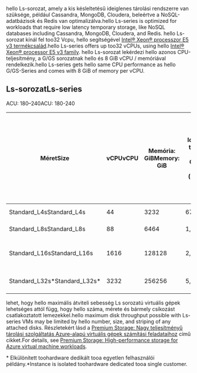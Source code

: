 
<span data-ttu-id="2d469-101">hello Ls-sorozat, amely a kis késleltetésű ideiglenes tárolási rendszerre van szüksége, például Cassandra, MongoDB, Cloudera, beleértve a NoSQL-adatbázisok és Redis van optimalizálva.</span><span class="sxs-lookup"><span data-stu-id="2d469-101">hello Ls-series is optimized for workloads that require low latency temporary storage, like NoSQL databases including Cassandra, MongoDB, Cloudera, and Redis.</span></span> <span data-ttu-id="2d469-102">hello Ls-sorozat kínál fel too32 Vcpu, hello segítségével [Intel® Xeon® processzor E5 v3 termékcsalád](http://www.intel.com/content/www/us/en/processors/xeon/xeon-e5-solutions.html).</span><span class="sxs-lookup"><span data-stu-id="2d469-102">hello Ls-series offers up too32 vCPUs, using hello [Intel® Xeon® processor E5 v3 family](http://www.intel.com/content/www/us/en/processors/xeon/xeon-e5-solutions.html).</span></span> <span data-ttu-id="2d469-103">hello Ls-sorozat lekérdezi hello azonos CPU-teljesítmény, a G/GS sorozatnak hello és 8 GiB vCPU / memóriával rendelkezik.</span><span class="sxs-lookup"><span data-stu-id="2d469-103">hello Ls-series gets hello same CPU performance as hello G/GS-Series and comes with 8 GiB of memory per vCPU.</span></span>  

## <a name="ls-series"></a><span data-ttu-id="2d469-104">Ls-sorozat</span><span class="sxs-lookup"><span data-stu-id="2d469-104">Ls-series</span></span>

<span data-ttu-id="2d469-105">ACU: 180–240</span><span class="sxs-lookup"><span data-stu-id="2d469-105">ACU: 180-240</span></span>
 
| <span data-ttu-id="2d469-106">Méret</span><span class="sxs-lookup"><span data-stu-id="2d469-106">Size</span></span>          | <span data-ttu-id="2d469-107">vCPU</span><span class="sxs-lookup"><span data-stu-id="2d469-107">vCPU</span></span> | <span data-ttu-id="2d469-108">Memória: GiB</span><span class="sxs-lookup"><span data-stu-id="2d469-108">Memory: GiB</span></span> | <span data-ttu-id="2d469-109">Ideiglenes tárterület (SSD) GiB</span><span class="sxs-lookup"><span data-stu-id="2d469-109">Temp storage (SSD) GiB</span></span> | <span data-ttu-id="2d469-110">Adatlemezek max. száma</span><span class="sxs-lookup"><span data-stu-id="2d469-110">Max data disks</span></span> | <span data-ttu-id="2d469-111">Maximális gyorsítótárazott és ideiglenes tárolóteljesítmény: IOPS/MBps (gyorsítótár mérete GiB-ban)</span><span class="sxs-lookup"><span data-stu-id="2d469-111">Max cached and temp storage throughput: IOPS / MBps (cache size in GiB)</span></span> | <span data-ttu-id="2d469-112">Max. gyorsítótárazás nélküli lemezteljesítmény: IOPS/MBps</span><span class="sxs-lookup"><span data-stu-id="2d469-112">Max uncached disk throughput: IOPS / MBps</span></span> | <span data-ttu-id="2d469-113">Hálózati adapterek max. száma / várt hálózati teljesítmény (Mbps)</span><span class="sxs-lookup"><span data-stu-id="2d469-113">Max NICs / Expected network performance (Mbps)</span></span> | 
|---------------|-----------|-------------|--------------------------|----------------|-------------------------------------------------------------|-------------------------------------------|------------------------------| 
| <span data-ttu-id="2d469-114">Standard_L4s</span><span class="sxs-lookup"><span data-stu-id="2d469-114">Standard_L4s</span></span>  | <span data-ttu-id="2d469-115">4</span><span class="sxs-lookup"><span data-stu-id="2d469-115">4</span></span>    | <span data-ttu-id="2d469-116">32</span><span class="sxs-lookup"><span data-stu-id="2d469-116">32</span></span>   | <span data-ttu-id="2d469-117">678</span><span class="sxs-lookup"><span data-stu-id="2d469-117">678</span></span>   | <span data-ttu-id="2d469-118">8</span><span class="sxs-lookup"><span data-stu-id="2d469-118">8</span></span>              | <span data-ttu-id="2d469-119">NA / NA (0)</span><span class="sxs-lookup"><span data-stu-id="2d469-119">NA / NA (0)</span></span>          | <span data-ttu-id="2d469-120">5,000 / 125</span><span class="sxs-lookup"><span data-stu-id="2d469-120">5,000 / 125</span></span>                               | <span data-ttu-id="2d469-121">2 / 4000</span><span class="sxs-lookup"><span data-stu-id="2d469-121">2 / 4000</span></span>       | 
| <span data-ttu-id="2d469-122">Standard_L8s</span><span class="sxs-lookup"><span data-stu-id="2d469-122">Standard_L8s</span></span>  | <span data-ttu-id="2d469-123">8</span><span class="sxs-lookup"><span data-stu-id="2d469-123">8</span></span>    | <span data-ttu-id="2d469-124">64</span><span class="sxs-lookup"><span data-stu-id="2d469-124">64</span></span>   | <span data-ttu-id="2d469-125">1,388</span><span class="sxs-lookup"><span data-stu-id="2d469-125">1,388</span></span> | <span data-ttu-id="2d469-126">16</span><span class="sxs-lookup"><span data-stu-id="2d469-126">16</span></span>             | <span data-ttu-id="2d469-127">NA / NA (0)</span><span class="sxs-lookup"><span data-stu-id="2d469-127">NA / NA (0)</span></span>          | <span data-ttu-id="2d469-128">10,000 / 250</span><span class="sxs-lookup"><span data-stu-id="2d469-128">10,000 / 250</span></span>                              | <span data-ttu-id="2d469-129">4 / 8000</span><span class="sxs-lookup"><span data-stu-id="2d469-129">4 / 8000</span></span>  | 
| <span data-ttu-id="2d469-130">Standard_L16s</span><span class="sxs-lookup"><span data-stu-id="2d469-130">Standard_L16s</span></span> | <span data-ttu-id="2d469-131">16</span><span class="sxs-lookup"><span data-stu-id="2d469-131">16</span></span>   | <span data-ttu-id="2d469-132">128</span><span class="sxs-lookup"><span data-stu-id="2d469-132">128</span></span>  | <span data-ttu-id="2d469-133">2,807</span><span class="sxs-lookup"><span data-stu-id="2d469-133">2,807</span></span> | <span data-ttu-id="2d469-134">32</span><span class="sxs-lookup"><span data-stu-id="2d469-134">32</span></span>             | <span data-ttu-id="2d469-135">NA / NA (0)</span><span class="sxs-lookup"><span data-stu-id="2d469-135">NA / NA (0)</span></span>          | <span data-ttu-id="2d469-136">20,000 / 500</span><span class="sxs-lookup"><span data-stu-id="2d469-136">20,000 / 500</span></span>                              | <span data-ttu-id="2d469-137">8 / 6000 - 16000 &#8224;</span><span class="sxs-lookup"><span data-stu-id="2d469-137">8 / 6000 - 16000 &#8224;</span></span> | 
| <span data-ttu-id="2d469-138">Standard_L32s*</span><span class="sxs-lookup"><span data-stu-id="2d469-138">Standard_L32s*</span></span> | <span data-ttu-id="2d469-139">32</span><span class="sxs-lookup"><span data-stu-id="2d469-139">32</span></span> | <span data-ttu-id="2d469-140">256</span><span class="sxs-lookup"><span data-stu-id="2d469-140">256</span></span>  | <span data-ttu-id="2d469-141">5,630</span><span class="sxs-lookup"><span data-stu-id="2d469-141">5,630</span></span> | <span data-ttu-id="2d469-142">64</span><span class="sxs-lookup"><span data-stu-id="2d469-142">64</span></span>             | <span data-ttu-id="2d469-143">NA / NA (0)</span><span class="sxs-lookup"><span data-stu-id="2d469-143">NA / NA (0)</span></span>          | <span data-ttu-id="2d469-144">40,000 / 1,000</span><span class="sxs-lookup"><span data-stu-id="2d469-144">40,000 / 1,000</span></span>                            | <span data-ttu-id="2d469-145">8 / 20000</span><span class="sxs-lookup"><span data-stu-id="2d469-145">8 / 20000</span></span> | 
 

<span data-ttu-id="2d469-146">lehet, hogy hello maximális átviteli sebesség Ls sorozatú virtuális gépek lehetséges attól függ, hogy hello száma, mérete és bármely csíkozást csatlakoztatott lemezekkel.</span><span class="sxs-lookup"><span data-stu-id="2d469-146">hello maximum disk throughput  possible with Ls-series VMs may be limited by hello number, size, and striping of any attached disks.</span></span> <span data-ttu-id="2d469-147">Részletekért lásd a [Premium Storage: Nagy teljesítményű tárolási szolgáltatás Azure-alapú virtuális gépek számítási feladataihoz](../articles/storage/common/storage-premium-storage.md) című cikket.</span><span class="sxs-lookup"><span data-stu-id="2d469-147">For details, see [Premium Storage: High-performance storage for Azure virtual machine workloads](../articles/storage/common/storage-premium-storage.md).</span></span> 

<span data-ttu-id="2d469-148">* Elkülönített toohardware dedikált tooa egyetlen felhasználói példány.</span><span class="sxs-lookup"><span data-stu-id="2d469-148">*Instance is isolated toohardware dedicated tooa single customer.</span></span>

